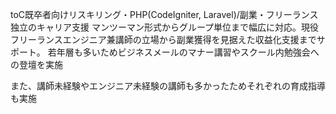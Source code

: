 toC既卒者向けリスキリング・PHP(CodeIgniter, Laravel)/副業・フリーランス独立のキャリア支援
マンツーマン形式からグループ単位まで幅広に対応。現役フリーランスエンジニア兼講師の立場から副業獲得を見据えた収益化支援までサポート。
若年層も多いためビジネスメールのマナー講習やスクール内勉強会への登壇を実施

また、講師未経験やエンジニア未経験の講師も多かったためそれぞれの育成指導も実施
